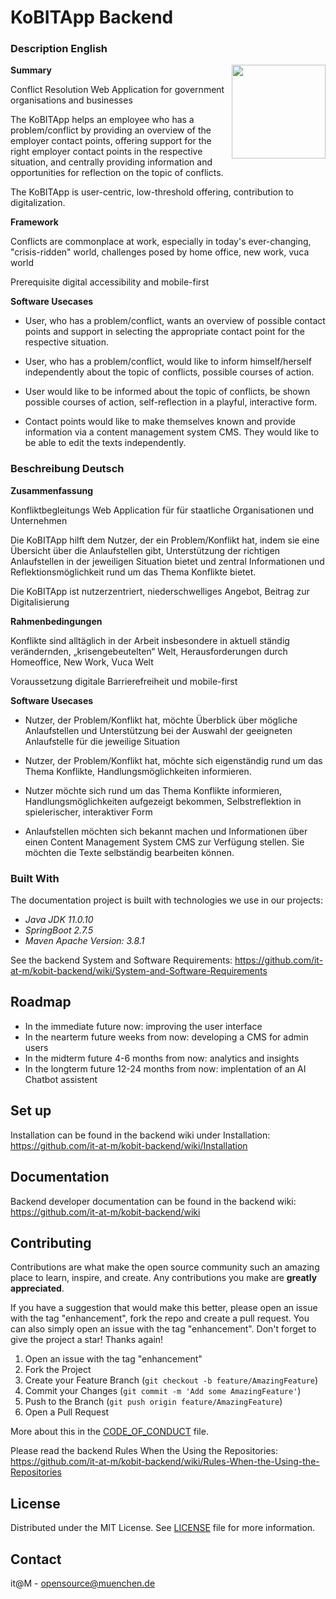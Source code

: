 # KoBITApp Backend

### Description English

<img src="https://user-images.githubusercontent.com/53316058/216995779-d246b9ee-69f7-4caf-950e-4de3773b8b3d.PNG" width="150" align="right">

**Summary**

Conflict Resolution Web Application for government organisations and businesses

The KoBITApp helps an employee who has a problem/conflict by providing an overview of the employer contact points, offering support for the right employer contact points in the respective situation, and centrally providing information and opportunities for reflection on the topic of conflicts.

The KoBITApp is user-centric, low-threshold offering, contribution to digitalization.

**Framework**

Conflicts are commonplace at work, especially in today's ever-changing, "crisis-ridden" world, challenges posed by home office, new work, vuca world

Prerequisite digital accessibility and mobile-first

**Software Usecases**

* User, who has a problem/conflict, wants an overview of possible contact points and support in selecting the appropriate contact point for the respective situation.

* User, who has a problem/conflict, would like to inform himself/herself independently about the topic of conflicts, possible courses of action.

* User would like to be informed about the topic of conflicts, be shown possible courses of action, self-reflection in a playful, interactive form.

* Contact points would like to make themselves known and provide information via a content management system CMS. They would like to be able to edit the texts independently.

### Beschreibung Deutsch

**Zusammenfassung**

Konfliktbegleitungs Web Application für für staatliche Organisationen und Unternehmen

Die KoBITApp hilft dem Nutzer, der ein Problem/Konflikt hat, indem sie eine Übersicht über die Anlaufstellen gibt, Unterstützung der richtigen Anlaufstellen in der jeweiligen Situation bietet und zentral Informationen und Reflektionsmöglichkeit rund um das Thema Konflikte bietet.

Die KoBITApp ist nutzerzentriert, niederschwelliges Angebot, Beitrag zur Digitalisierung

**Rahmenbedingungen**

Konflikte sind alltäglich in der Arbeit insbesondere in aktuell ständig verändernden, „krisengebeutelten“ Welt, Herausforderungen durch Homeoffice, New Work, Vuca Welt

Voraussetzung digitale Barrierefreiheit und mobile-first

**Software Usecases**

* Nutzer, der Problem/Konflikt hat, möchte Überblick über mögliche Anlaufstellen und Unterstützung bei der Auswahl der geeigneten Anlaufstelle für die jeweilige Situation

* Nutzer, der Problem/Konflikt hat, möchte sich eigenständig rund um das Thema Konflikte, Handlungsmöglichkeiten informieren.

* Nutzer möchte sich rund um das Thema Konflikte informieren, Handlungsmöglichkeiten aufgezeigt bekommen, Selbstreflektion in spielerischer, interaktiver Form

* Anlaufstellen möchten sich bekannt machen und Informationen über einen Content Management System CMS zur Verfügung stellen. Sie möchten die Texte selbständig bearbeiten können.

### Built With

The documentation project is built with technologies we use in our projects:

* *Java JDK  11.0.10*
* *SpringBoot 2.7.5*
* *Maven Apache Version: 3.8.1*

See the backend System and Software Requirements: https://github.com/it-at-m/kobit-backend/wiki/System-and-Software-Requirements

## Roadmap

* In the immediate future now: improving the user interface
* In the nearterm future weeks from now: developing a CMS for admin users
* In the midterm future 4-6 months from now: analytics and insights
* In the longterm future 12-24 months from now: implentation of an AI Chatbot assistent

## Set up
Installation can be found in the backend wiki under Installation: https://github.com/it-at-m/kobit-backend/wiki/Installation

## Documentation
Backend developer documentation can be found in the backend wiki: https://github.com/it-at-m/kobit-backend/wiki

## Contributing

Contributions are what make the open source community such an amazing place to learn, inspire, and create. Any contributions you make are **greatly appreciated**.

If you have a suggestion that would make this better, please open an issue with the tag "enhancement", fork the repo and create a pull request. You can also simply open an issue with the tag "enhancement".
Don't forget to give the project a star! Thanks again!

1. Open an issue with the tag "enhancement"
2. Fork the Project
3. Create your Feature Branch (`git checkout -b feature/AmazingFeature`)
4. Commit your Changes (`git commit -m 'Add some AmazingFeature'`)
5. Push to the Branch (`git push origin feature/AmazingFeature`)
6. Open a Pull Request

More about this in the [CODE_OF_CONDUCT](/CODE_OF_CONDUCT.md) file.

Please read the backend Rules When the Using the Repositories: https://github.com/it-at-m/kobit-backend/wiki/Rules-When-the-Using-the-Repositories


## License

Distributed under the MIT License. See [LICENSE](LICENSE) file for more information.


## Contact

it@M - opensource@muenchen.de

